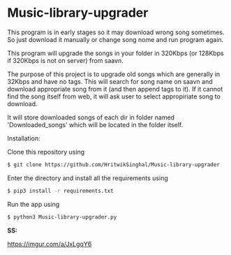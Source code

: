 # Music-library-upgrader

This program is in early stages so it may download wrong song sometimes. So just download it manually or change song nome and run program again.

This program will upgrade the songs in your folder in 320Kbps (or 128Kbps if 320Kbps is not on server) from saavn.

The purpose of this project is to upgrade old songs which are generally in 32Kbps and have no tags. This will search for song name on saavn and download appropriate song from it (and then append tags to it). If it cannot find the song itself from web, it will ask user to select appropiriate song to download.

It will store downloaded songs of each dir in folder named 'Downloaded_songs'
which will be located in the folder itself.

Installation:

Clone this repository using
```sh
$ git clone https://github.com/HritwikSinghal/Music-library-upgrader
```
Enter the directory and install all the requirements using
```sh
$ pip3 install -r requirements.txt
```
Run the app using
```sh
$ python3 Music-library-upgrader.py
```


**SS:** 

https://imgur.com/a/JxLgqY6
